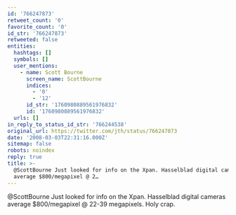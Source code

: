 ```yaml
---
id: '766247873'
retweet_count: '0'
favorite_count: '0'
id_str: '766247873'
retweeted: false
entities:
  hashtags: []
  symbols: []
  user_mentions:
    - name: Scott Bourne
      screen_name: ScottBourne
      indices:
        - '0'
        - '12'
      id_str: '1760980889561976832'
      id: '1760980889561976832'
  urls: []
in_reply_to_status_id_str: '766244538'
original_url: https://twitter.com/jth/status/766247873
date: '2008-03-03T22:31:16.000Z'
sitemap: false
robots: noindex
reply: true
title: >-
  @ScottBourne Just looked for info on the Xpan. Hasselblad digital cameras
  average $800/megapixel @ 2…
---
```


@ScottBourne Just looked for info on the Xpan. Hasselblad digital cameras average $800/megapixel @ 22-39 megapixels. Holy crap.